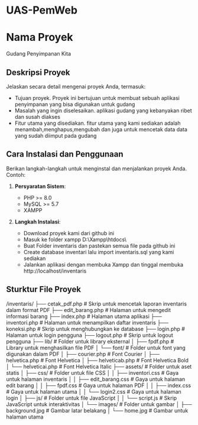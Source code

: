 # UAS-PemWeb

# Nama Proyek
Gudang Penyimpanan Kita

## Deskripsi Proyek
Jelaskan secara detail mengenai proyek Anda, termasuk:
- Tujuan proyek.
  Proyek ini bertujuan untuk membuat sebuah aplikasi penyimpanan yang bisa digunakan untuk gudang
- Masalah yang ingin diselesaikan.
  aplikasi gudang yang kebanyakan ribet dan susah diakses
- Fitur utama yang disediakan.
  fitur utama yang kami sediakan adalah menambah,menghapus,mengubah dan juga untuk mencetak data data yang sudah diimput pada gudang

## Cara Instalasi dan Penggunaan
Berikan langkah-langkah untuk menginstal dan menjalankan proyek Anda.  
Contoh:
1. **Persyaratan Sistem**:
   - PHP >= 8.0
   - MySQL >= 5.7
   - XAMPP

2. **Langkah Instalasi**:
   - Download proyek kami dari github ini
   - Masuk ke folder xampp
      D:\Xampp\htdocs\
   - Buat Folder inventaris dan pastekan semua file pada github ini
   - Create database inventari lalu import
      inventaris.sql yang kami sediakan
   - Jalankan aplikasi dengan membuka Xampp dan tinggal membuka
      http://localhost/inventaris

## Sturktur File Proyek
/inventaris/
├── cetak_pdf.php              # Skrip untuk mencetak laporan inventaris dalam format PDF
├── edit_barang.php            # Halaman untuk mengedit informasi barang
├── index.php                  # Halaman utama aplikasi
├── inventori.php              # Halaman untuk menampilkan daftar inventaris
├── koneksi.php                # Skrip untuk menghubungkan ke database
├── login.php                  # Halaman untuk login pengguna
├── logout.php                 # Skrip untuk logout pengguna
├── lib/                       # Folder untuk library eksternal
│   ├── fpdf.php               # Library untuk menghasilkan file PDF
│   └── font/                  # Folder untuk font yang digunakan dalam PDF
│       ├── courier.php        # Font Courier
│       ├── helvetica.php      # Font Helvetica
│       ├── helveticab.php     # Font Helvetica Bold
│       └── helveticai.php      # Font Helvetica Italic
├── assets/                    # Folder untuk aset statis
│   ├── css/                   # Folder untuk file CSS
│   │   ├── inventori.css      # Gaya untuk halaman inventaris
│   │   ├── edit_barang.css     # Gaya untuk halaman edit barang
│   │   ├── fpdf.css           # Gaya untuk halaman PDF
│   │   ├── index.css          # Gaya untuk halaman utama
│   │   └── login2.css         # Gaya untuk halaman login
│   ├── js/                    # Folder untuk file JavaScript
│   │   └── script.js          # Skrip JavaScript untuk interaktivitas
│   └── images/                # Folder untuk gambar
│       ├── background.jpg      # Gambar latar belakang
│       └── home.jpg           # Gambar untuk halaman utama
